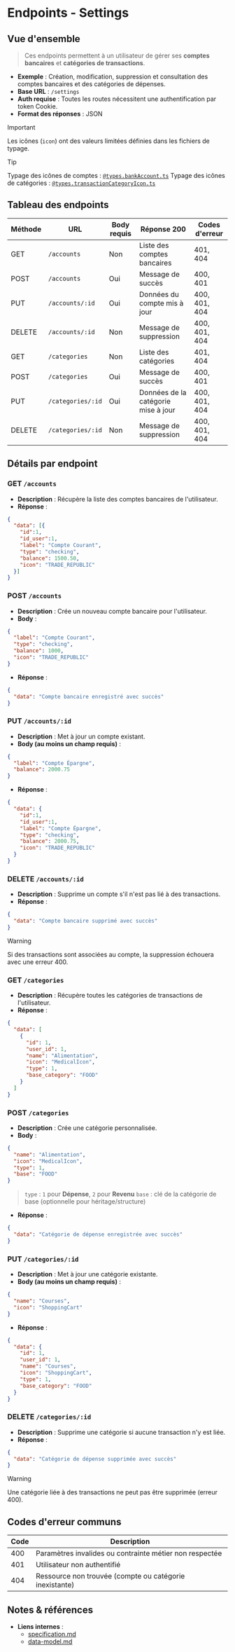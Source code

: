 # Endpoints - Settings
## Vue d'ensemble
> Ces endpoints permettent à un utilisateur de gérer ses **comptes bancaires** et **catégories de transactions**.
* **Exemple** : Création, modification, suppression et consultation des comptes bancaires et des catégories de dépenses.
* **Base URL** : `/settings`
* **Auth requise** : Toutes les routes nécessitent une authentification par token Cookie.
* **Format des réponses** : JSON

> [!IMPORTANT] 
> Les icônes (`icon`) ont des valeurs limitées définies dans les fichiers de typage.

> [!TIP]
> Typage des icônes de comptes : [`@types.bankAccount.ts`](../../../src/types/@types.bankAccount.ts)
> Typage des icônes de catégories : [`@types.transactionCategoryIcon.ts`](../../../src/types/@types.transactionCategoryIcons.ts)

## Tableau des endpoints
| Méthode | URL               | Body requis | Réponse 200                         | Codes d'erreur |
| ------- | ----------------- | ----------- | ----------------------------------- | -------------- |
| GET     | `/accounts`       | Non         | Liste des comptes bancaires         | 401, 404       |
| POST    | `/accounts`       | Oui         | Message de succès                   | 400, 401       |
| PUT     | `/accounts/:id`   | Oui         | Données du compte mis à jour        | 400, 401, 404  |
| DELETE  | `/accounts/:id`   | Non         | Message de suppression              | 400, 401, 404  |
| GET     | `/categories`     | Non         | Liste des catégories                | 401, 404       |
| POST    | `/categories`     | Oui         | Message de succès                   | 400, 401       |
| PUT     | `/categories/:id` | Oui         | Données de la catégorie mise à jour | 400, 401, 404  |
| DELETE  | `/categories/:id` | Non         | Message de suppression              | 400, 401, 404  |

## Détails par endpoint
### GET `/accounts`
* **Description** : Récupère la liste des comptes bancaires de l'utilisateur.
* **Réponse** :
```json
{
  "data": [{
    "id":1,
    "id_user":1,
    "label": "Compte Courant",
    "type": "checking",
    "balance": 1500.50,
    "icon": "TRADE_REPUBLIC"
  }]
}
```

### POST `/accounts`
* **Description** : Crée un nouveau compte bancaire pour l'utilisateur.
* **Body** :
```json
{
  "label": "Compte Courant",
  "type": "checking",
  "balance": 1000,
  "icon": "TRADE_REPUBLIC"
}
```
* **Réponse** :
```json
{
  "data": "Compte bancaire enregistré avec succès"
}
```

### PUT `/accounts/:id`
* **Description** : Met à jour un compte existant.
* **Body (au moins un champ requis)** :
```json
{
  "label": "Compte Épargne",
  "balance": 2000.75
}
```
* **Réponse** :
```json
{
  "data": {
    "id":1,
    "id_user":1,
    "label": "Compte Épargne",
    "type": "checking",
    "balance": 2000.75,
    "icon": "TRADE_REPUBLIC"
  }
}
```

### DELETE `/accounts/:id`
* **Description** : Supprime un compte s'il n'est pas lié à des transactions.
* **Réponse** :
```json
{
  "data": "Compte bancaire supprimé avec succès"
}
```

> [!WARNING]
> Si des transactions sont associées au compte, la suppression échouera avec une erreur 400.

### GET `/categories`
* **Description** : Récupère toutes les catégories de transactions de l'utilisateur.
* **Réponse** :
```json
{
  "data": [
    {
      "id": 1,
      "user_id": 1,
      "name": "Alimentation",
      "icon": "MedicalIcon",
      "type": 1,
      "base_category": "FOOD"
    }
  ]
}
```

### POST `/categories`
* **Description** : Crée une catégorie personnalisée.
* **Body** :
```json
{
  "name": "Alimentation",
  "icon": "MedicalIcon",
  "type": 1,
  "base": "FOOD"
}
```

> `type` : `1` pour **Dépense**, `2` pour **Revenu**
> `base` : clé de la catégorie de base (optionnelle pour héritage/structure)

* **Réponse** :
```json
{
  "data": "Catégorie de dépense enregistrée avec succès"
}
```

### PUT `/categories/:id`
* **Description** : Met à jour une catégorie existante.
* **Body (au moins un champ requis)** :
```json
{
  "name": "Courses",
  "icon": "ShoppingCart"
}
```
* **Réponse** :
```json
{
  "data": {
    "id": 1,
    "user_id": 1,
    "name": "Courses",
    "icon": "ShoppingCart",
    "type": 1,
    "base_category": "FOOD"
  }
}
```

### DELETE `/categories/:id`
* **Description** : Supprime une catégorie si aucune transaction n'y est liée.
* **Réponse** :
```json
{
  "data": "Catégorie de dépense supprimée avec succès"
}
```

> [!WARNING]
> Une catégorie liée à des transactions ne peut pas être supprimée (erreur 400).

## Codes d'erreur communs
| Code | Description                                             |
| ---- | ------------------------------------------------------- |
| 400  | Paramètres invalides ou contrainte métier non respectée |
| 401  | Utilisateur non authentifié                             |
| 404  | Ressource non trouvée (compte ou catégorie inexistante) |

## Notes & références
* **Liens internes** :
  * [specification.md](./specification.md)
  * [data-model.md](./data-model.md)